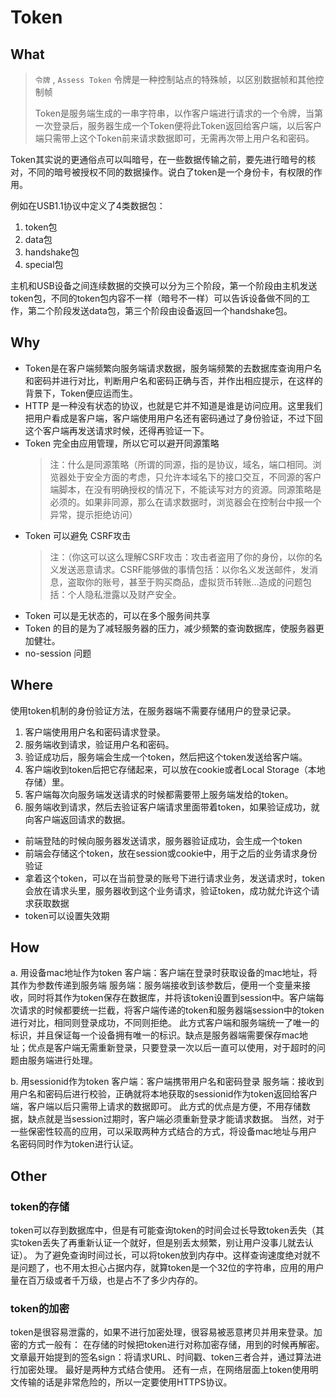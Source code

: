 # Token

## What

> `令牌` , `Assess Token` 令牌是一种控制站点的特殊帧，以区别数据帧和其他控制帧
>
> Token是服务端生成的一串字符串，以作客户端进行请求的一个令牌，当第一次登录后，服务器生成一个Token便将此Token返回给客户端，以后客户端只需带上这个Token前来请求数据即可，无需再次带上用户名和密码。

Token其实说的更通俗点可以叫暗号，在一些数据传输之前，要先进行暗号的核对，不同的暗号被授权不同的数据操作。说白了token是一个身份卡，有权限的作用。

例如在USB1.1协议中定义了4类数据包：

1. token包
2. data包
3. handshake包
4. special包

主机和USB设备之间连续数据的交换可以分为三个阶段，第一个阶段由主机发送token包，不同的token包内容不一样（暗号不一样）可以告诉设备做不同的工作，第二个阶段发送data包，第三个阶段由设备返回一个handshake包。

## Why

- Token是在客户端频繁向服务端请求数据，服务端频繁的去数据库查询用户名和密码并进行对比，判断用户名和密码正确与否，并作出相应提示，在这样的背景下，Token便应运而生。
- HTTP 是一种没有状态的协议，也就是它并不知道是谁是访问应用。这里我们把用户看成是客户端，客户端使用用户名还有密码通过了身份验证，不过下回这个客户端再发送请求时候，还得再验证一下。
- Token 完全由应用管理，所以它可以避开同源策略
  > 注：什么是同源策略（所谓的同源，指的是协议，域名，端口相同。浏览器处于安全方面的考虑，只允许本域名下的接口交互，不同源的客户端脚本，在没有明确授权的情况下，不能读写对方的资源。同源策略是必须的。如果非同源，那么在请求数据时，浏览器会在控制台中报一个异常，提示拒绝访问）
- Token 可以避免 CSRF攻击
  > 注：（你这可以这么理解CSRF攻击：攻击者盗用了你的身份，以你的名义发送恶意请求。CSRF能够做的事情包括：以你名义发送邮件，发消息，盗取你的账号，甚至于购买商品，虚拟货币转账…造成的问题包括：个人隐私泄露以及财产安全。
- Token 可以是无状态的，可以在多个服务间共享
- Token 的目的是为了减轻服务器的压力，减少频繁的查询数据库，使服务器更加健壮。
- no-session 问题

## Where

使用token机制的身份验证方法，在服务器端不需要存储用户的登录记录。

1. 客户端使用用户名和密码请求登录。
2. 服务端收到请求，验证用户名和密码。
3. 验证成功后，服务端会生成一个token，然后把这个token发送给客户端。
4. 客户端收到token后把它存储起来，可以放在cookie或者Local Storage（本地存储）里。
5. 客户端每次向服务端发送请求的时候都需要带上服务端发给的token。
6. 服务端收到请求，然后去验证客户端请求里面带着token，如果验证成功，就向客户端返回请求的数据。

- 前端登陆的时候向服务器发送请求，服务器验证成功，会生成一个token
- 前端会存储这个token，放在session或cookie中，用于之后的业务请求身份验证
- 拿着这个token，可以在当前登录的账号下进行请求业务，发送请求时，token会放在请求头里，服务器收到这个业务请求，验证token，成功就允许这个请求获取数据
- token可以设置失效期

## How

a. 用设备mac地址作为token
客户端：客户端在登录时获取设备的mac地址，将其作为参数传递到服务端
服务端：服务端接收到该参数后，便用一个变量来接收，同时将其作为token保存在数据库，并将该token设置到session中。客户端每次请求的时候都要统一拦截，将客户端传递的token和服务器端session中的token进行对比，相同则登录成功，不同则拒绝。
此方式客户端和服务端统一了唯一的标识，并且保证每一个设备拥有唯一的标识。缺点是服务器端需要保存mac地址；优点是客户端无需重新登录，只要登录一次以后一直可以使用，对于超时的问题由服务端进行处理。

b. 用sessionid作为token
客户端：客户端携带用户名和密码登录
服务端：接收到用户名和密码后进行校验，正确就将本地获取的sessionid作为token返回给客户端，客户端以后只需带上请求的数据即可。
此方式的优点是方便，不用存储数据，缺点就是当session过期时，客户端必须重新登录才能请求数据。
当然，对于一些保密性较高的应用，可以采取两种方式结合的方式，将设备mac地址与用户名密码同时作为token进行认证。

## Other

### token的存储

token可以存到数据库中，但是有可能查询token的时间会过长导致token丢失（其实token丢失了再重新认证一个就好，但是别丢太频繁，别让用户没事儿就去认证）。
为了避免查询时间过长，可以将token放到内存中。这样查询速度绝对就不是问题了，也不用太担心占据内存，就算token是一个32位的字符串，应用的用户量在百万级或者千万级，也是占不了多少内存的。

### token的加密

token是很容易泄露的，如果不进行加密处理，很容易被恶意拷贝并用来登录。加密的方式一般有：
在存储的时候把token进行对称加密存储，用到的时候再解密。
文章最开始提到的签名sign：将请求URL、时间戳、token三者合并，通过算法进行加密处理。
最好是两种方式结合使用。
还有一点，在网络层面上token使用明文传输的话是非常危险的，所以一定要使用HTTPS协议。
